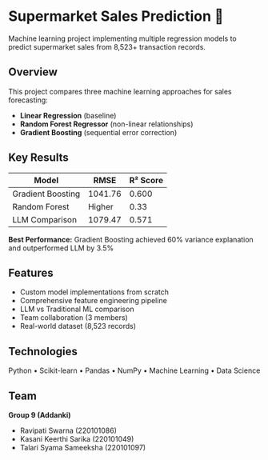 # Supermarket Sales Prediction 🛒

Machine learning project implementing multiple regression models to predict supermarket sales from 8,523+ transaction records.

## Overview

This project compares three machine learning approaches for sales forecasting:
- **Linear Regression** (baseline)
- **Random Forest Regressor** (non-linear relationships)
- **Gradient Boosting** (sequential error correction)

## Key Results

| Model | RMSE | R² Score |
|-------|------|----------|
| Gradient Boosting | 1041.76 | 0.600 |
| Random Forest | Higher | 0.33 |
| LLM Comparison | 1079.47 | 0.571 |

**Best Performance:** Gradient Boosting achieved 60% variance explanation and outperformed LLM by 3.5%

## Features

- Custom model implementations from scratch
- Comprehensive feature engineering pipeline
- LLM vs Traditional ML comparison
- Team collaboration (3 members)
- Real-world dataset (8,523 records)

## Technologies

Python • Scikit-learn • Pandas • NumPy • Machine Learning • Data Science

## Team

**Group 9 (Addanki)**
- Ravipati Swarna (220101086)
- Kasani Keerthi Sarika (220101049)  
- Talari Syama Sameeksha (220101097)


